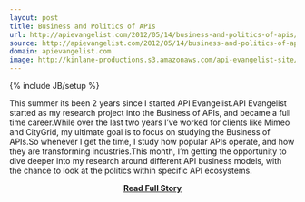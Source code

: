 ```yaml
---
layout: post
title: Business and Politics of APIs
url: http://apievangelist.com/2012/05/14/business-and-politics-of-apis/
source: http://apievangelist.com/2012/05/14/business-and-politics-of-apis/
domain: apievangelist.com
image: http://kinlane-productions.s3.amazonaws.com/api-evangelist-site/blog/Tag-Cloud-Deep-Research-Twitter.png
---
```

{% include JB/setup %}<p>This summer its been 2 years since I started API Evangelist.API Evangelist started as my research project into the Business of APIs, and became a full time career.While over the last two years I&rsquo;ve worked for clients like Mimeo and CityGrid, my ultimate goal is to focus on studying the Business of APIs.So whenever I get the time, I study how popular APIs operate, and how they are transforming industries.This month, I&rsquo;m getting the opportunity to dive deeper into my research around different API business models, with the chance to look at the politics within specific API ecosystems.</p>
<center><p><a href="http://apievangelist.com/2012/05/14/business-and-politics-of-apis/" style='padding:25px; font-sze:18px; font-weight: bold;'>Read Full Story</a></p></center>
